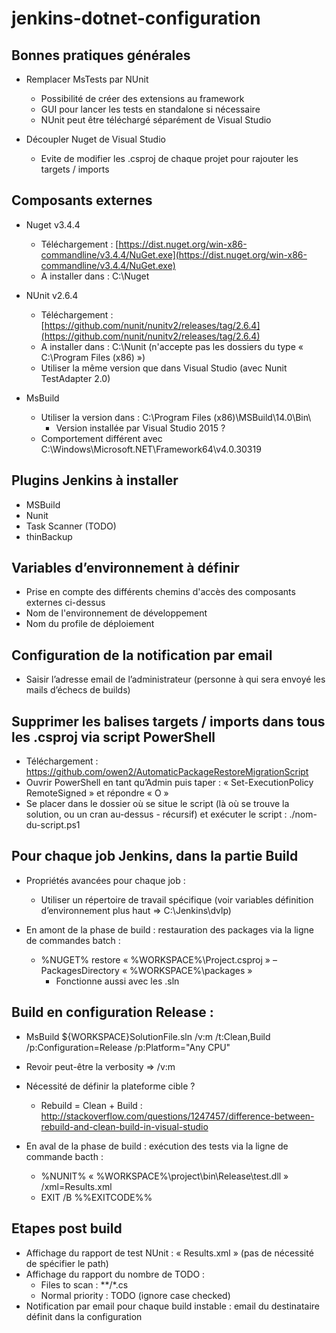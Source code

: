 # jenkins-dotnet-configuration

## Bonnes pratiques générales

* Remplacer MsTests par NUnit

    * Possibilité de créer des extensions au framework
    * GUI pour lancer les tests en standalone si nécessaire
    * NUnit peut être téléchargé séparément de Visual Studio

* Découpler Nuget de Visual Studio
    * Evite de modifier les .csproj de chaque projet pour rajouter les targets / imports


## Composants externes

* Nuget  v3.4.4
    * Téléchargement : [https://dist.nuget.org/win-x86-commandline/v3.4.4/NuGet.exe](https://dist.nuget.org/win-x86-commandline/v3.4.4/NuGet.exe)
    * A installer dans : C:\Nuget

* NUnit v2.6.4  
    * Téléchargement : [https://github.com/nunit/nunitv2/releases/tag/2.6.4](https://github.com/nunit/nunitv2/releases/tag/2.6.4)
    * A installer dans : C:\Nunit (n'accepte pas les dossiers du type « C:\Program Files (x86) »)
    * Utiliser la même version que dans Visual Studio (avec Nunit TestAdapter 2.0)

* MsBuild
    * Utiliser la version dans : C:\Program Files (x86)\MSBuild\14.0\Bin\
        * Version installée par Visual Studio 2015 ?
    * Comportement différent avec C:\Windows\Microsoft.NET\Framework64\v4.0.30319


## Plugins Jenkins à installer

* MSBuild
* Nunit
* Task Scanner (TODO)
* thinBackup

## Variables d’environnement à définir

* Prise en compte des différents chemins d'accès des composants externes ci-dessus 
* Nom de l'environnement de développement
* Nom du profile de déploiement

## Configuration de la notification par email

* Saisir l’adresse email de l’administrateur (personne à qui sera envoyé les mails d’échecs de builds)

## Supprimer les balises targets / imports dans tous les .csproj via script PowerShell

* Téléchargement : https://github.com/owen2/AutomaticPackageRestoreMigrationScript
* Ouvrir PowerShell en tant qu’Admin puis taper : « Set-ExecutionPolicy RemoteSigned » et répondre « O »
* Se placer dans le dossier où se situe le script (là où se trouve la solution, ou un cran au-dessus - récursif) et exécuter le script : ./nom-du-script.ps1

## Pour chaque job Jenkins, dans la partie Build
* Propriétés avancées pour chaque job :
    *   Utiliser un répertoire de travail spécifique (voir variables définition d’environnement plus haut => C:\Jenkins\dvlp\)

* En amont de la phase de build : restauration des packages via la ligne de commandes batch :
    * %NUGET% restore « %WORKSPACE%\Project.csproj » –PackagesDirectory « %WORKSPACE%\packages »
        * Fonctionne aussi avec les .sln

## Build en configuration Release : 

* MsBuild ${WORKSPACE}SolutionFile.sln /v:m /t:Clean,Build /p:Configuration=Release /p:Platform="Any CPU"
* Revoir peut-être la verbosity => /v:m
* Nécessité de définir la plateforme cible ?
    * Rebuild = Clean + Build : http://stackoverflow.com/questions/1247457/difference-between-rebuild-and-clean-build-in-visual-studio

* En aval de la phase de build : exécution des tests via la ligne de commande bacth :
    * %NUNIT% « %WORKSPACE%\project\bin\Release\test.dll » /xml=Results.xml
    * EXIT /B %%EXITCODE%%

## Etapes post build

* Affichage du rapport de test NUnit : « Results.xml » (pas de nécessité de spécifier le path)
* Affichage du rapport du nombre de TODO :
    * Files to scan : **/*.cs
    * Normal priority : TODO (ignore case checked)
* Notification par email pour chaque build instable : email du destinataire définit dans la configuration
